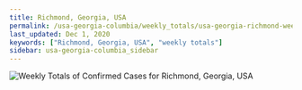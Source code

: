 ```yaml
---
title: Richmond, Georgia, USA
permalink: /usa-georgia-columbia/weekly_totals/usa-georgia-richmond-weekly_totals.html
last_updated: Dec 1, 2020
keywords: ["Richmond, Georgia, USA", "weekly totals"]
sidebar: usa-georgia-columbia_sidebar
---
```


![Weekly Totals of Confirmed Cases for Richmond, Georgia, USA](/covid_tracker/images/graphs/usa-georgia-richmond-weekly_totals_graph.png)
